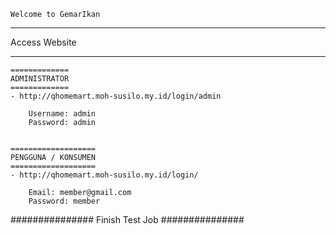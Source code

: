 ~~~~~~~~~~~~~~~~~~~~
Welcome to GemarIkan
~~~~~~~~~~~~~~~~~~~~

********************
Access Website
********************

	=============
	ADMINISTRATOR
	=============
	- http://qhomemart.moh-susilo.my.id/login/admin

		Username: admin
		Password: admin


	===================
	PENGGUNA / KONSUMEN
	===================
	- http://qhomemart.moh-susilo.my.id/login/

		Email: member@gmail.com
		Password: member

###############
Finish Test Job
###############
